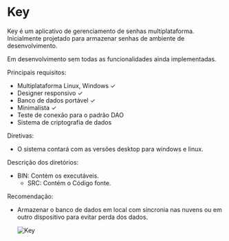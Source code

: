 # Key

Key é um aplicativo de gerenciamento de senhas multiplataforma. Inicialmente projetado para armazenar senhas de ambiente de
desenvolvimento.

Em desenvolvimento sem todas as funcionalidades ainda implementadas.

Principais requisitos:

- Multiplataforma Linux, Windows ✓
- Designer responsivo ✓
- Banco de dados portável ✓
- Minimalista ✓
- Teste de conexão para o padrão DAO
- Sistema de criptografia de dados

Diretivas:

- O sistema contará com as versões desktop para windows e linux.

Descrição dos diretórios:

  - BIN: Contém os executáveis.
	- SRC: Contém o Código fonte.

Recomendação:

- Armazenar o banco de dados em local com sincronia nas nuvens ou em outro dispositivo para evitar perda dos dados.

  ![Key](https://github.com/affonsoelias/Key/assets/16248842/c30be5a3-4263-4cb0-8bf0-5fea8e9fdb2d)
